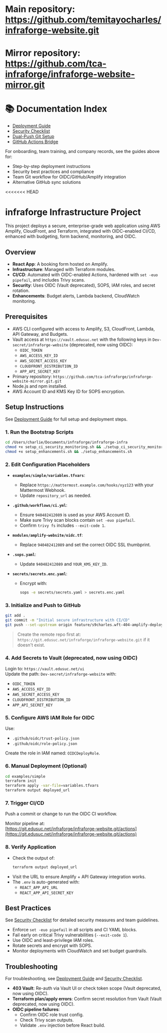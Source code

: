# Main repository: https://github.com/temitayocharles/infraforge-website.git
# Mirror repository: https://github.com/tca-infraforge/infraforge-website-mirror.git
# 📚 Documentation Index

- [Deployment Guide](docs/DEPLOYMENT.md)
- [Security Checklist](SECURITY.md)
- [Dual-Push Git Setup](docs/git-dual-push-setup.md)
- [GitHub Actions Bridge](docs/github-actions-bridge.md)

For onboarding, team training, and company records, see the guides above for:
- Step-by-step deployment instructions
- Security best practices and compliance
- Team Git workflow for OIDC/GitHub/Amplify integration
- Alternative GitHub sync solutions

<<<<<<< HEAD
# infraforge Infrastructure Project

This project deploys a secure, enterprise-grade web application using AWS Amplify, CloudFront, and Terraform, integrated with OIDC-enabled CI/CD, enhanced with budgeting, form backend, monitoring, and OIDC.

## Overview
- **React App**: A booking form hosted on Amplify.
- **Infrastructure**: Managed with Terraform modules.
- **CI/CD**: Automated with OIDC-enabled Actions, hardened with `set -euo pipefail`, and includes Trivy scans.
- **Security**: Uses OIDC (Vault deprecated), SOPS, IAM roles, and secret rotation.
- **Enhancements**: Budget alerts, Lambda backend, CloudWatch monitoring.

## Prerequisites
- AWS CLI configured with access to Amplify, S3, CloudFront, Lambda, API Gateway, and Budgets.
- Vault access at `https://vault.edusuc.net` with the following keys in `Dev-secret/infraforge-website` (deprecated, now using OIDC):
  - `OIDC_TOKEN`
  - `AWS_ACCESS_KEY_ID`
  - `AWS_SECRET_ACCESS_KEY`
  - `CLOUDFRONT_DISTRIBUTION_ID`
  - `APP_API_SECRET_KEY`
- Primary repository: `https://github.com/tca-infraforge/infraforge-website-mirror.git.git`
- Node.js and npm installed.
- AWS Account ID and KMS Key ID for SOPS encryption.

## Setup Instructions
See [Deployment Guide](docs/DEPLOYMENT.md) for full setup and deployment steps.

### 1. Run the Bootstrap Scripts
```bash
cd /Users/charlie/Documents/infraforge/infraforge-infra
chmod +x setup_ci_security_monitoring.sh && ./setup_ci_security_monitoring.sh
chmod +x setup_enhancements.sh && ./setup_enhancements.sh
```

### 2. Edit Configuration Placeholders
- **`examples/simple/variables.tfvars`**:
  - Replace `https://mattermost.example.com/hooks/xyz123` with your Mattermost Webhook.
  - Update `repository_url` as needed.

- **`.github/workflows/ci.yml`**:
  - Ensure `940482412089` is used as your AWS Account ID.
  - Make sure Trivy scan blocks contain `set -euo pipefail`.
  - Confirm `trivy fs` includes `--exit-code 1`.

- **`modules/amplify-website/oidc.tf`**:
  - Replace `940482412089` and set the correct OIDC SSL thumbprint.

- **`.sops.yaml`**:
  - Update `940482412089` and `YOUR_KMS_KEY_ID`.

- **`secrets/secrets.enc.yaml`**:
  - Encrypt with:
    ```bash
    sops -e secrets/secrets.yaml > secrets.enc.yaml
    ```

### 3. Initialize and Push to GitHub
```bash
git add .
git commit -m "Initial secure infrastructure with CI/CD"
git push --set-upstream origin feature/s9charles.wft-404-amplify-deploy
```
> Create the remote repo first at: `https://git.edusuc.net/infraforge/infraforge-website.git` if it doesn't exist.

### 4. Add Secrets to Vault (deprecated, now using OIDC)
Login to: `https://vault.edusuc.net/ui`  
Update the path: `Dev-secret/infraforge-website` with:
  - `OIDC_TOKEN`
- `AWS_ACCESS_KEY_ID`
- `AWS_SECRET_ACCESS_KEY`
- `CLOUDFRONT_DISTRIBUTION_ID`
- `APP_API_SECRET_KEY`

### 5. Configure AWS IAM Role for OIDC
Use:
- `.github/oidc/trust-policy.json`
- `.github/oidc/role-policy.json`

Create the role in IAM named: `OIDCDeployRole`.

### 6. Manual Deployment (Optional)
```bash
cd examples/simple
terraform init
terraform apply -var-file=variables.tfvars
terraform output deployed_url
```

### 7. Trigger CI/CD
Push a commit or change to run the OIDC CI workflow.

Monitor pipeline at:  
[https://git.edusuc.net/infraforge/infraforge-website.git/actions](https://git.edusuc.net/infraforge/infraforge-website.git/actions)

### 8. Verify Application
- Check the output of:
  ```bash
  terraform output deployed_url
  ```
- Visit the URL to ensure Amplify + API Gateway integration works.
- The `.env` is auto-generated with:
  - `REACT_APP_API_URL`
  - `REACT_APP_API_SECRET_KEY`

## Best Practices
See [Security Checklist](SECURITY.md) for detailed security measures and team guidelines.
- Enforce `set -euo pipefail` in all scripts and CI YAML blocks.
- Fail early on critical Trivy vulnerabilities (`--exit-code 1`).
- Use OIDC and least-privilege IAM roles.
- Rotate secrets and encrypt with SOPS.
- Monitor deployments with CloudWatch and set budget guardrails.

## Troubleshooting
For troubleshooting, see [Deployment Guide](docs/DEPLOYMENT.md) and [Security Checklist](SECURITY.md).
- **403 Vault**: Re-auth via Vault UI or check token scope (Vault deprecated, now using OIDC).
- **Terraform plan/apply errors**: Confirm secret resolution from Vault (Vault deprecated, now using OIDC).
- **OIDC pipeline failures**:
  - Confirm OIDC role trust config.
  - Check Trivy scan outputs.
  - Validate `.env` injection before React build.
